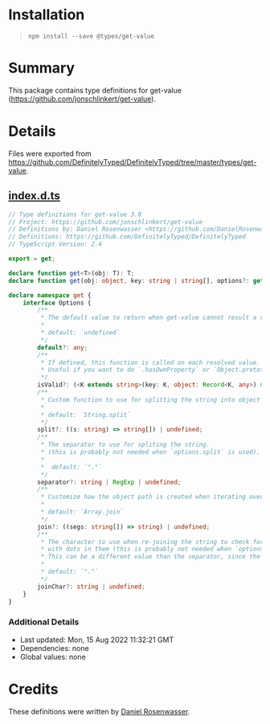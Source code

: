 # Installation
> `npm install --save @types/get-value`

# Summary
This package contains type definitions for get-value (https://github.com/jonschlinkert/get-value).

# Details
Files were exported from https://github.com/DefinitelyTyped/DefinitelyTyped/tree/master/types/get-value.
## [index.d.ts](https://github.com/DefinitelyTyped/DefinitelyTyped/tree/master/types/get-value/index.d.ts)
````ts
// Type definitions for get-value 3.0
// Project: https://github.com/jonschlinkert/get-value
// Definitions by: Daniel Rosenwasser <https://github.com/DanielRosenwasser>
// Definitions: https://github.com/DefinitelyTyped/DefinitelyTyped
// TypeScript Version: 2.4

export = get;

declare function get<T>(obj: T): T;
declare function get(obj: object, key: string | string[], options?: get.Options): any;

declare namespace get {
    interface Options {
        /**
         * The default value to return when get-value cannot result a value from the given object.
         *
         * default: `undefined`
         */
        default?: any;
        /**
         * If defined, this function is called on each resolved value.
         * Useful if you want to do `.hasOwnProperty` or `Object.prototype.propertyIsEnumerable`.
         */
        isValid?: (<K extends string>(key: K, object: Record<K, any>) => boolean) | undefined;
        /**
         * Custom function to use for splitting the string into object path segments.
         *
         * default: `String.split`
         */
        split?: ((s: string) => string[]) | undefined;
        /**
         * The separator to use for spliting the string.
         * (this is probably not needed when `options.split` is used).
         *
         *  default: `"."`
         */
        separator?: string | RegExp | undefined;
        /**
         * Customize how the object path is created when iterating over path segments.
         *
         * default: `Array.join`
         */
        join?: ((segs: string[]) => string) | undefined;
        /**
         * The character to use when re-joining the string to check for keys
         * with dots in them (this is probably not needed when `options.join` is used).
         * This can be a different value than the separator, since the separator can be a string or regex.
         *
         * default: `"."`
         */
        joinChar?: string | undefined;
    }
}

````

### Additional Details
 * Last updated: Mon, 15 Aug 2022 11:32:21 GMT
 * Dependencies: none
 * Global values: none

# Credits
These definitions were written by [Daniel Rosenwasser](https://github.com/DanielRosenwasser).
